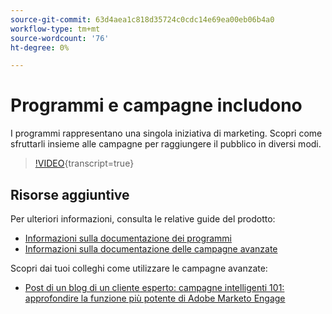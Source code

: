 ```yaml
---
source-git-commit: 63d4aea1c818d35724c0cdc14e69ea00eb06b4a0
workflow-type: tm+mt
source-wordcount: '76'
ht-degree: 0%

---
```

# Programmi e campagne includono

I programmi rappresentano una singola iniziativa di marketing. Scopri come sfruttarli insieme alle campagne per raggiungere il pubblico in diversi modi.

>[!VIDEO](https://video.tv.adobe.com/v/3418042/?quality=12&learn=on){transcript=true}

## Risorse aggiuntive

Per ulteriori informazioni, consulta le relative guide del prodotto:

* [Informazioni sulla documentazione dei programmi](https://experienceleague.adobe.com/docs/marketo/using/product-docs/core-marketo-concepts/programs/creating-programs/understanding-programs.html?lang=it)
* [Informazioni sulla documentazione delle campagne avanzate](https://experienceleague.adobe.com/docs/marketo/using/product-docs/core-marketo-concepts/smart-campaigns/understanding-smart-campaigns.html?lang=it)

Scopri dai tuoi colleghi come utilizzare le campagne avanzate:

* [Post di un blog di un cliente esperto: campagne intelligenti 101: approfondire la funzione più potente di Adobe Marketo Engage](https://nation.marketo.com/t5/product-blogs/smart-campaigns-101-a-deep-dive-into-adobe-marketo-engage-s-most/ba-p/313385#M1838)